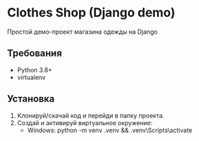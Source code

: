 # Clothes Shop (Django demo)

Простой демо-проект магазина одежды на Django

## Требования
- Python 3.8+
- virtualenv

## Установка
1. Клонируй/скачай код и перейди в папку проекта.
2. Создай и активируй виртуальное окружение:
   - Windows: python -m venv .venv && .venv\Scripts\activate
